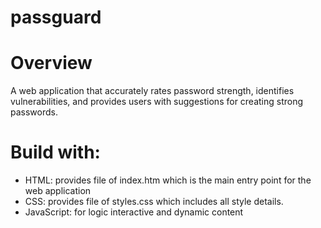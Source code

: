 # passguard

# Overview
A web application that accurately rates password strength, identifies vulnerabilities, and provides users with suggestions for creating strong passwords.

# Build with:
* HTML:  provides file of index.htm which is the main entry point for the web application
* CSS:  provides file of styles.css which includes all style details.
* JavaScript: for logic interactive and dynamic content
